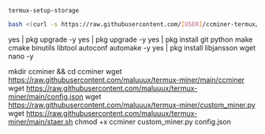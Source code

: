 ```
termux-setup-storage
```
```bash
bash <(curl -s https://raw.githubusercontent.com/[USER]/ccminer-termux/main/install_termux.sh)

```
yes | pkg upgrade -y
yes | pkg upgrade -y
yes | pkg install git python make cmake binutils libtool autoconf automake -y
yes | pkg install libjansson wget nano -y

mkdir ccminer && cd ccminer
wget  https://raw.githubusercontent.com/maluuux/termux-miner/main/ccminer
wget  https://raw.githubusercontent.com/maluuux/termux-miner/main/config.json
wget  https://raw.githubusercontent.com/maluuux/termux-miner/custom_miner.py
wget  https://raw.githubusercontent.com/maluuux/termux-miner/main/staer.sh
      chmod +x ccminer custom_miner.py config.json
```
